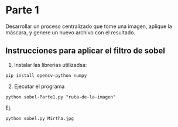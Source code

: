 # Parte 1 
Desarrollar un proceso centralizado que tome una imagen, aplique la máscara, y genere un nuevo archivo con el resultado. 

## Instrucciones para aplicar el filtro de sobel

1. Instalar las librerias utilizadsa:

```
pip install opencv-python numpy
```

2. Ejecutar el programa

```
python sobel-Parte1.py "ruta-de-la-imagen"
```

Ej.

```
python sobel.py Mirtha.jpg
```
